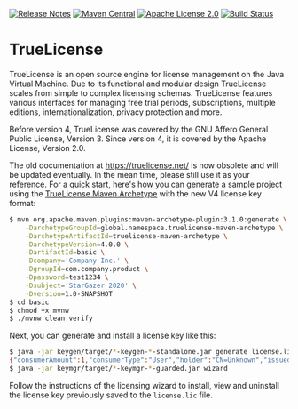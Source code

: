 [![Release Notes](https://img.shields.io/github/release/christian-schlichtherle/truelicense.svg)](https://github.com/christian-schlichtherle/truelicense/releases/latest)
[![Maven Central](https://img.shields.io/maven-central/v/global.namespace.truelicense/truelicense.svg)](http://search.maven.org/#search%7Cga%7C1%7Cg%3A%22global.namespace.truelicense%22) 
[![Apache License 2.0](https://img.shields.io/github/license/christian-schlichtherle/truelicense.svg)](https://www.apache.org/licenses/LICENSE-2.0)
[![Build Status](https://api.travis-ci.org/christian-schlichtherle/truelicense.svg)](https://travis-ci.org/christian-schlichtherle/truelicense)

# TrueLicense 

TrueLicense is an open source engine for license management on the Java Virtual Machine.
Due to its functional and modular design TrueLicense scales from simple to complex licensing schemas.
TrueLicense features various interfaces for managing free trial periods, subscriptions, multiple editions,
internationalization, privacy protection and more.

Before version 4, TrueLicense was covered by the GNU Affero General Public License, Version 3.
Since version 4, it is covered by the Apache License, Version 2.0.

The old documentation at https://truelicense.net/ is now obsolete and will be updated eventually.
In the mean time, please still use it as your reference.
For a quick start, here's how you can generate a sample project using the [TrueLicense Maven Archetype](https://github.com/christian-schlichtherle/truelicense-maven-archetype) with the new V4 license key format:

```bash
$ mvn org.apache.maven.plugins:maven-archetype-plugin:3.1.0:generate \
    -DarchetypeGroupId=global.namespace.truelicense-maven-archetype \
    -DarchetypeArtifactId=truelicense-maven-archetype \
    -DarchetypeVersion=4.0.0 \
    -DartifactId=basic \
    -Dcompany='Company Inc.' \
    -DgroupId=com.company.product \
    -Dpassword=test1234 \
    -Dsubject='StarGazer 2020' \
    -Dversion=1.0-SNAPSHOT
$ cd basic
$ chmod +x mvnw
$ ./mvnw clean verify
```

Next, you can generate and install a license key like this:

```bash
$ java -jar keygen/target/*-keygen-*-standalone.jar generate license.lic -output -
{"consumerAmount":1,"consumerType":"User","holder":"CN=Unknown","issued":1565085418292,"issuer":"CN=Company Inc.","subject":"StarGazer 2020"}
$ java -jar keymgr/target/*-keymgr-*-guarded.jar wizard
```

Follow the instructions of the licensing wizard to install, view and uninstall the license key previously saved to the
`license.lic` file.
